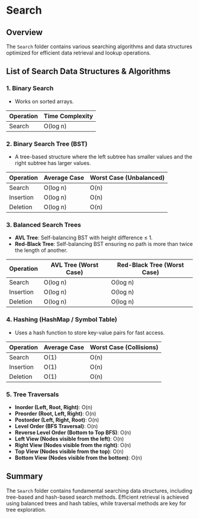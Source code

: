 # Search

## Overview
The `Search` folder contains various searching algorithms and data structures optimized for efficient data retrieval and lookup operations.

## List of Search Data Structures & Algorithms

### 1. **Binary Search**
- Works on sorted arrays.

| Operation  | Time Complexity |
|------------|----------------|
| Search     | O(log n)       |

### 2. **Binary Search Tree (BST)**
- A tree-based structure where the left subtree has smaller values and the right subtree has larger values.

| Operation  | Average Case | Worst Case (Unbalanced) |
|------------|-------------|------------------------|
| Search     | O(log n)    | O(n)                   |
| Insertion  | O(log n)    | O(n)                   |
| Deletion   | O(log n)    | O(n)                   |

### 3. **Balanced Search Trees**
- **AVL Tree**: Self-balancing BST with height difference ≤ 1.
- **Red-Black Tree**: Self-balancing BST ensuring no path is more than twice the length of another.

| Operation  | AVL Tree (Worst Case) | Red-Black Tree (Worst Case) |
|------------|----------------------|-----------------------------|
| Search     | O(log n)             | O(log n)                    |
| Insertion  | O(log n)             | O(log n)                    |
| Deletion   | O(log n)             | O(log n)                    |

### 4. **Hashing (HashMap / Symbol Table)**
- Uses a hash function to store key-value pairs for fast access.

| Operation  | Average Case | Worst Case (Collisions) |
|------------|-------------|------------------------|
| Search     | O(1)        | O(n)                   |
| Insertion  | O(1)        | O(n)                   |
| Deletion   | O(1)        | O(n)                   |

### 5. **Tree Traversals**
- **Inorder (Left, Root, Right)**: O(n)
- **Preorder (Root, Left, Right)**: O(n)
- **Postorder (Left, Right, Root)**: O(n)
- **Level Order (BFS Traversal)**: O(n)
- **Reverse Level Order (Bottom to Top BFS)**: O(n)
- **Left View (Nodes visible from the left)**: O(n)
- **Right View (Nodes visible from the right)**: O(n)
- **Top View (Nodes visible from the top)**: O(n)
- **Bottom View (Nodes visible from the bottom)**: O(n)

## Summary
The `Search` folder contains fundamental searching data structures, including tree-based and hash-based search methods. Efficient retrieval is achieved using balanced trees and hash tables, while traversal methods are key for tree exploration.


